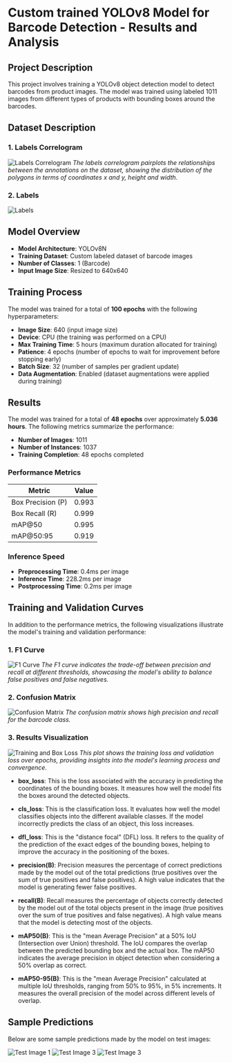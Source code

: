 # Custom trained YOLOv8 Model for Barcode Detection - Results and Analysis

## Project Description
This project involves training a YOLOv8 object detection model to detect barcodes from product images. The model was trained using labeled 1011 images from different types of products with bounding boxes around the barcodes.

## Dataset Description
### 1. Labels Correlogram
![Labels Correlogram](results/labels_correlogram.jpg)
*The labels correlogram pairplots the relationships between the annotations on the dataset, showing the distribution of the polygons in terms of coordinates x and y, height and width.*

### 2. Labels
![Labels](results/labels.jpg)

## Model Overview
- **Model Architecture**: YOLOv8N
- **Training Dataset**: Custom labeled dataset of barcode images
- **Number of Classes**: 1 (Barcode)
- **Input Image Size**: Resized to 640x640

## Training Process
The model was trained for a total of **100 epochs** with the following hyperparameters:

- **Image Size**: 640 (input image size)
- **Device**: CPU (the training was performed on a CPU)
- **Max Training Time**: 5 hours (maximum duration allocated for training)
- **Patience**: 4 epochs (number of epochs to wait for improvement before stopping early)
- **Batch Size**: 32 (number of samples per gradient update)
- **Data Augmentation**: Enabled (dataset augmentations were applied during training)


## Results
The model was trained for a total of **48 epochs** over approximately **5.036 hours**. The following metrics summarize the performance:

- **Number of Images**: 1011
- **Number of Instances**: 1037
- **Training Completion**: 48 epochs completed

### Performance Metrics
| Metric       | Value       |
|--------------|-------------|
| Box Precision (P) | 0.993    |
| Box Recall (R)    | 0.999    |
| mAP@50       | 0.995      |
| mAP@50:95    | 0.919      |


### Inference Speed
- **Preprocessing Time**: 0.4ms per image
- **Inference Time**: 228.2ms per image
- **Postprocessing Time**: 0.2ms per image

## Training and Validation Curves
In addition to the performance metrics, the following visualizations illustrate the model's training and validation performance:

### 1. F1 Curve
![F1 Curve](results/F1_curve.png)
*The F1 curve indicates the trade-off between precision and recall at different thresholds, showcasing the model's ability to balance false positives and false negatives.*

### 2. Confusion Matrix
![Confusion Matrix](results/confusion_matrix.png)
*The confusion matrix shows high precision and recall for the barcode class.*

### 3. Results Visualization
![Training and Box Loss](results/results.png)
*This plot shows the training loss and validation loss over epochs, providing insights into the model's learning process and convergence.*

- **box_loss**: This is the loss associated with the accuracy in predicting the coordinates of the bounding boxes. It measures how well the model fits the boxes around the detected objects.

- **cls_loss**: This is the classification loss. It evaluates how well the model classifies objects into the different available classes. If the model incorrectly predicts the class of an object, this loss increases.

- **dfl_loss**: This is the "distance focal" (DFL) loss. It refers to the quality of the prediction of the exact edges of the bounding boxes, helping to improve the accuracy in the positioning of the boxes.

- **precision(B)**: Precision measures the percentage of correct predictions made by the model out of the total predictions (true positives over the sum of true positives and false positives). A high value indicates that the model is generating fewer false positives.

- **recall(B)**: Recall measures the percentage of objects correctly detected by the model out of the total objects present in the image (true positives over the sum of true positives and false negatives). A high value means that the model is detecting most of the objects.

- **mAP50(B)**: This is the "mean Average Precision" at a 50% IoU (Intersection over Union) threshold. The IoU compares the overlap between the predicted bounding box and the actual box. The mAP50 indicates the average precision in object detection when considering a 50% overlap as correct.

- **mAP50-95(B)**: This is the "mean Average Precision" calculated at multiple IoU thresholds, ranging from 50% to 95%, in 5% increments. It measures the overall precision of the model across different levels of overlap.


## Sample Predictions
Below are some sample predictions made by the model on test images:

![Test Image 1](results/labeled_image_0.jpg)
![Test Image 3](results/labeled_image_1.jpg)
![Test Image 3](results/labeled_image_2.jpg)
